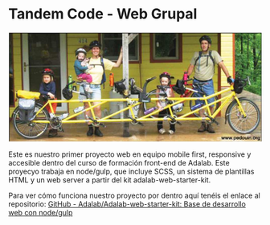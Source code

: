 # Tandem Code - Web Grupal
![TandemCodeWeb](docs/assets/images/tandem.jpg)

Este es nuestro primer proyecto web en equipo mobile first, responsive y accesible dentro del curso de formación front-end de Adalab. Este proyecyo trabaja en node/gulp, que incluye SCSS, un sistema de plantillas HTML y un web server a partir del kit adalab-web-starter-kit.

Para ver cómo funciona nuestro proyecto por dentro aquí tenéis el enlace al repositorio:
[GitHub - Adalab/Adalab-web-starter-kit: Base de desarrollo web con node/gulp](https://github.com/Adalab/Adalab-web-starter-kit)


